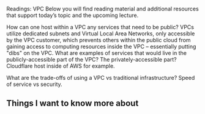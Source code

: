 Readings: VPC
Below you will find reading material and additional resources that support today’s topic and the upcoming lecture.

How can one host within a VPC any services that need to be public?
VPCs utilize dedicated subnets and Virtual Local Area Networks, only accessible by the VPC customer, which prevents others within the public cloud from gaining access to computing resources inside the VPC – essentially putting "dibs" on the VPC. 
What are examples of services that would live in the publicly-accessible part of the VPC? The privately-accessible part?
Cloudflare host inside of AWS for example.

What are the trade-offs of using a VPC vs traditional infrastructure?
Speed of service vs security.

## Things I want to know more about
